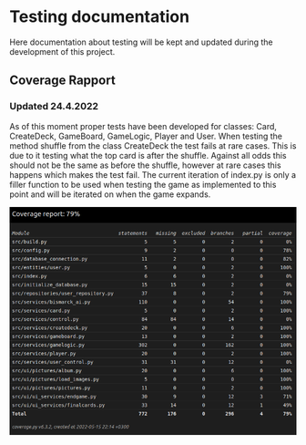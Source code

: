 # Testing documentation

Here documentation about testing will be kept and updated during the development of this project.


## Coverage Rapport

### Updated 24.4.2022
As of this moment proper tests have been developed for classes: Card, CreateDeck, GameBoard, GameLogic, Player and User. When testing the method shuffle from the class CreateDeck the test fails at rare cases. This is due to it testing what the top card is after the shuffle. Against all odds this should not be the same as before the shuffle, however at rare cases this happens which makes the test fail. The current iteration of index.py is only a filler function to be used when testing the game as implemented to this point and will be iterated on when the game expands.

![](./pictures/coverage_report.png)


